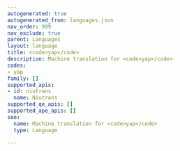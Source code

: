 ```yaml
---
autogenerated: true
autogenerated_from: languages.json
nav_order: 999
nav_exclude: true
parent: Languages
layout: language
title: <code>yap</code>
description: Machine translation for <code>yap</code>
codes:
- yap
family: []
supported_apis:
- id: niutrans
  name: Niutrans
supported_qe_apis: []
supported_ape_apis: []
seo:
  name: Machine translation for <code>yap</code>
  type: Language

---
```


